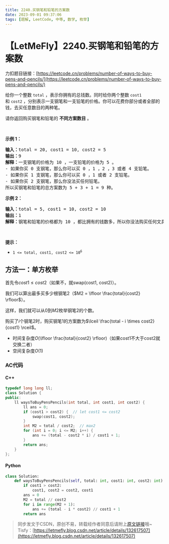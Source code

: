 ```yaml
---
title: 2240.买钢笔和铅笔的方案数
date: 2023-09-01 09:37:06
tags: [题解, LeetCode, 中等, 数学, 枚举]
---
```


# 【LetMeFly】2240.买钢笔和铅笔的方案数

力扣题目链接：[https://leetcode.cn/problems/number-of-ways-to-buy-pens-and-pencils/](https://leetcode.cn/problems/number-of-ways-to-buy-pens-and-pencils/)

<p>给你一个整数&nbsp;<code>total</code>&nbsp;，表示你拥有的总钱数。同时给你两个整数&nbsp;<code>cost1</code> 和&nbsp;<code>cost2</code>&nbsp;，分别表示一支钢笔和一支铅笔的价格。你可以花费你部分或者全部的钱，去买任意数目的两种笔。</p>

<p>请你返回购买钢笔和铅笔的&nbsp;<strong>不同方案数目</strong>&nbsp;。</p>

<p>&nbsp;</p>

<p><strong>示例 1：</strong></p>

<pre><b>输入：</b>total = 20, cost1 = 10, cost2 = 5
<b>输出：</b>9
<b>解释：</b>一支钢笔的价格为 10 ，一支铅笔的价格为 5 。
- 如果你买 0 支钢笔，那么你可以买 0 ，1 ，2 ，3 或者 4 支铅笔。
- 如果你买 1 支钢笔，那么你可以买 0 ，1 或者 2 支铅笔。
- 如果你买 2 支钢笔，那么你没法买任何铅笔。
所以买钢笔和铅笔的总方案数为 5 + 3 + 1 = 9 种。
</pre>

<p><strong>示例 2：</strong></p>

<pre><b>输入：</b>total = 5, cost1 = 10, cost2 = 10
<b>输出：</b>1
<b>解释：</b>钢笔和铅笔的价格都为 10 ，都比拥有的钱数多，所以你没法购买任何文具。所以只有 1 种方案：买 0 支钢笔和 0 支铅笔。
</pre>

<p>&nbsp;</p>

<p><strong>提示：</strong></p>

<ul>
	<li><code>1 &lt;= total, cost1, cost2 &lt;= 10<sup>6</sup></code></li>
</ul>


    
## 方法一：单方枚举

首先令$cost1 \leq cost2$（如果不，就swap(cost1, cost2)）。

我们可以算出最多买多少根钢笔2（$M2 = \lfloor \frac{total}{cost2} \rfloor$）。

这样，我们就可以从$0$到$M2$枚举钢笔2的个数。

购买了$i$个钢笔2时，购买钢笔1的方案数为$\lceil \frac{total - i \times cost2}{cost1} \rceil$。

+ 时间复杂度$O($\lfloor \frac{total}{cost2} \rfloor$)$（如果cost1不大于cost2就交换二者）
+ 空间复杂度$O(1)$

### AC代码

#### C++

```cpp
typedef long long ll;
class Solution {
public:
    ll waysToBuyPensPencils(int total, int cost1, int cost2) {
        ll ans = 0;
        if (cost1 > cost2) {  // let cost1 <= cost2
            swap(cost1, cost2);
        }
        int M2 = total / cost2;  // max2
        for (int i = 0; i <= M2; i++) {
            ans += (total - cost2 * i) / cost1 + 1;
        }
        return ans;
    }
};
```

#### Python

```python
class Solution:
    def waysToBuyPensPencils(self, total: int, cost1: int, cost2: int) -> int:
        if cost1 > cost2:
            cost1, cost2 = cost2, cost1
        ans = 0
        M2 = total // cost2
        for i in range(M2 + 1):
            ans += (total - i * cost2) // cost1 + 1
        return ans
```

> 同步发文于CSDN，原创不易，转载经作者同意后请附上[原文链接](https://blog.tisfy.eu.org/2023/09/01/LeetCode%202240.%E4%B9%B0%E9%92%A2%E7%AC%94%E5%92%8C%E9%93%85%E7%AC%94%E7%9A%84%E6%96%B9%E6%A1%88%E6%95%B0/)哦~
> Tisfy：[https://letmefly.blog.csdn.net/article/details/132617507](https://letmefly.blog.csdn.net/article/details/132617507)
